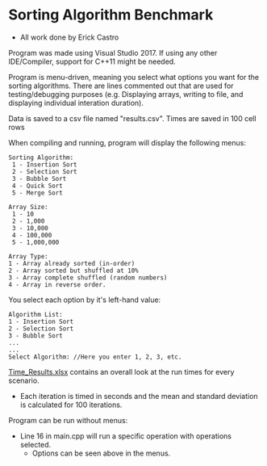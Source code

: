 # Sorting Algorithm Benchmark
 - All work done by Erick Castro

Program was made using Visual Studio 2017. If using any other IDE/Compiler, support for C++11 might be needed.

Program is menu-driven, meaning you select what options you want for the sorting algorithms. There are lines commented out that are used for testing/debugging purposes (e.g. Displaying arrays, writing to file, and displaying individual interation duration).

Data is saved to a csv file named "results.csv". Times are saved in 100 cell rows

When compiling and running, program will display the following menus:

    Sorting Algorithm:
     1 - Insertion Sort
     2 - Selection Sort
     3 - Bubble Sort
     4 - Quick Sort
     5 - Merge Sort

    Array Size: 
     1 - 10
     2 - 1,000
     3 - 10,000
     4 - 100,000
     5 - 1,000,000

    Array Type:
    1 - Array already sorted (in-order)
    2 - Array sorted but shuffled at 10%
    3 - Array complete shuffled (random numbers)
    4 - Array in reverse order.
				
You select each option by it's left-hand value:

	Algorithm List:
	1 - Insertion Sort 
	2 - Selection Sort
	3 - Bubble Sort 
	...
	...
	Select Algorithm: //Here you enter 1, 2, 3, etc.
	
[Time_Results.xlsx](Time_Results.xlsx) contains an overall look at the run times for every scenario.
 - Each iteration is timed in seconds and the mean and standard deviation is calculated for 100 iterations.

Program can be run without menus:
 - Line 16 in main.cpp will run a specific operation with operations selected.
    - Options can be seen above in the menus.
